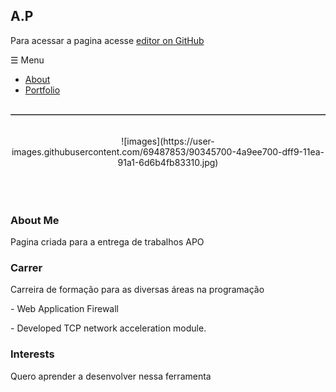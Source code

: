 ## A.P 
Para acessar a pagina acesse [editor on GitHub](https://github.com/wellingtonp1533/AulasFaculdadeBarretos/edit/gh-pages/index.md) 


<body>
<table border="1" align="right">
<nav class="nav-bar">
    <div class="nav-container"> 
        <a id="nav-menu" class="nav-menu">☰ Menu</a>
        <ul class="nav-list " id="nav">
            <li> <a href="#" id="tile1"><i class="icon ion-ios7-home-outline"></i> About</a></li>
            <li> <a href="#" id="tile2"><i class="icon ion-ios7-person-outline"></i> Portfolio</a></li>
        </ul>
    </div>
</nav>
</table>
</body>

<br>
<br>
<br>
<center>
![images](https://user-images.githubusercontent.com/69487853/90345700-4a9ee700-dff9-11ea-91a1-6d6b4fb83310.jpg)
</center>
<br>
<br>
<br>

### About Me

Pagina criada para a entrega de trabalhos APO

### Carrer
<p>Carreira de formação para as diversas áreas na programação</p>
<p>- Web Application Firewall</p>
<p>- Developed TCP network acceleration module.</p>



### Interests
<p>Quero aprender a desenvolver nessa ferramenta</p>

